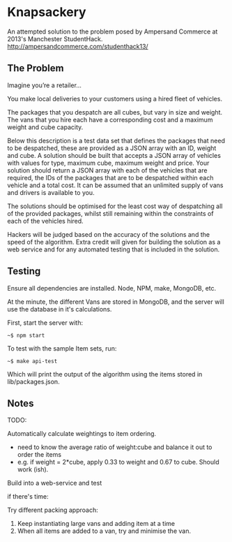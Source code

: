 # Knapsackery

An attempted solution to the problem posed by Ampersand Commerce at 2013's Manchester StudentHack. http://ampersandcommerce.com/studenthack13/

## The Problem
Imagine you’re a retailer…
 
You make local deliveries to your customers using a hired fleet of vehicles.

The packages that you despatch are all cubes, but vary in size and weight. The vans that you hire each have a corresponding cost and a maximum weight and cube capacity.

Below this description is a test data set that defines the packages that need to be despatched, these are provided as a JSON array with an ID, weight and cube. A solution should be built that accepts a JSON array of vehicles with values for type, maximum cube, maximum weight and price. Your solution should return a JSON array with each of the vehicles that are required, the IDs of the packages that are to be despatched within each vehicle and a total cost. It can be assumed that an unlimited supply of vans and drivers is available to you.

The solutions should be optimised for the least cost way of despatching all of the provided packages, whilst still remaining within the constraints of each of the vehicles hired.

Hackers will be judged based on the accuracy of the solutions and the speed of the algorithm. Extra credit will given for building the solution as a web service and for any automated testing that is included in the solution.

## Testing
Ensure all dependencies are installed. Node, NPM, make, MongoDB, etc.

At the minute, the different Vans are stored in MongoDB, and the server will use the database in it's calculations.

First, start the server with:

    ~$ npm start

To test with the sample Item sets, run:

    ~$ make api-test

Which will print the output of the algorithm using the items stored in lib/packages.json.

## Notes

TODO:

Automatically calculate weightings to item ordering.
- need to know the average ratio of weight:cube and balance it out to order the items
- e.g. if weight = 2*cube, apply 0.33 to weight and 0.67 to cube. Should work (ish).

Build into a web-service and test

if there's time: 

Try different packing approach:
1. Keep instantiating large vans and adding item at a time
2. When all items are added to a van, try and minimise the van.